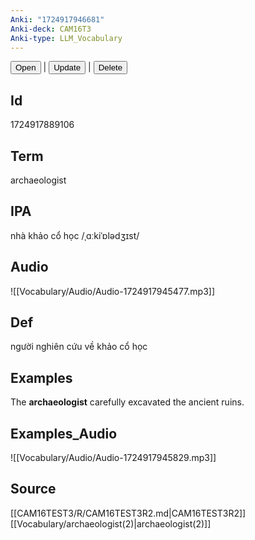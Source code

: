 ```yaml
---
Anki: "1724917946681"
Anki-deck: CAM16T3
Anki-type: LLM_Vocabulary
---
```

<button class="anki-btn-open">Open</button> | <button class="anki-btn-update">Update</button> | <button class="anki-btn-delete">Delete</button>

## Id
1724917889106
## Term
archaeologist
## IPA
nhà khảo cổ học /ˌɑːkiˈɒlədʒɪst/
## Audio
 ![[Vocabulary/Audio/Audio-1724917945477.mp3]]
## Def
 người nghiên cứu về khảo cổ học

## Examples
The **archaeologist** carefully excavated the ancient ruins. 

## Examples_Audio
![[Vocabulary/Audio/Audio-1724917945829.mp3]]
## Source
 [[CAM16TEST3/R/CAM16TEST3R2.md|CAM16TEST3R2]] [[Vocabulary/archaeologist(2)|archaeologist(2)]]
